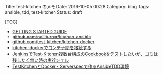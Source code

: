 Title: test-kitchen のメモ
Date: 2016-10-05 00:28
Category: blog
Tags: ansible, tdd, test-kitchen
Status: draft

[TOC]


* [GETTING STARTED GUIDE](http://kitchen.ci/docs/getting-started/)
* [github.com/neillturner/kitchen-ansible](https://github.com/neillturner/kitchen-ansible)
* [github.com/test-kitchen/kitchen-docker](https://github.com/test-kitchen/kitchen-docker)
* [kitchen-dockerでコンテナ間を接続する](http://qiita.com/marcy-terui/items/92a67bd67a62978131fa)
* [JenkinsでTest-Kitchen複数台構成のCookbookをテストしたいが、ゴミは残したく無い時の実行シェル](http://qiita.com/marcy-terui/items/e711826e05492f711ea5)
* [TestKitchenとDocker・Serverspecで作るAnsibleTDD環境](https://tech-sketch.jp/2015/11/ansible_tdd.html)
